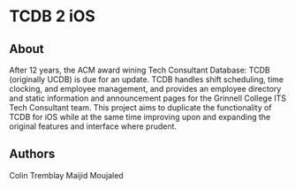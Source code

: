 # TCDB 2 iOS

## About

After 12 years, the ACM award wining Tech Consultant Database: TCDB (originally UCDB) is due for an update.  TCDB handles shift scheduling, time clocking, and employee management, and provides an employee directory and static information and announcement pages for the Grinnell College ITS Tech Consultant team.  This project aims to duplicate the functionality of TCDB for iOS while at the same time improving upon and expanding the original features and interface where prudent.

## Authors

Colin Tremblay
Maijid Moujaled
